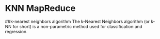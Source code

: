 # KNN MapReduce
##k-nearest neighbors algorithm
 The k-Nearest Neighbors algorithm (or k-NN for short) is a non-parametric method used for classification and regression.
